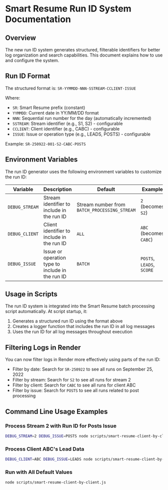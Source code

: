 # Smart Resume Run ID System Documentation

## Overview
The new run ID system generates structured, filterable identifiers for better log organization and search capabilities. This document explains how to use and configure the system.

## Run ID Format
The structured format is: `SR-YYMMDD-NNN-SSTREAM-CCLIENT-ISSUE`

Where:
- `SR`: Smart Resume prefix (constant)
- `YYMMDD`: Current date in YY/MM/DD format
- `NNN`: Sequential run number for the day (automatically incremented)
- `SSTREAM`: Stream identifier (e.g., S1, S2) - configurable
- `CCLIENT`: Client identifier (e.g., CABC) - configurable
- `ISSUE`: Issue or operation type (e.g., LEADS, POSTS) - configurable

Example: `SR-250922-001-S2-CABC-POSTS`

## Environment Variables

The run ID generator uses the following environment variables to customize the run ID:

| Variable | Description | Default | Example |
|----------|-------------|---------|---------|
| `DEBUG_STREAM` | Stream identifier to include in the run ID | Stream number from `BATCH_PROCESSING_STREAM` | `2` (becomes `S2`) |
| `DEBUG_CLIENT` | Client identifier to include in the run ID | `ALL` | `ABC` (becomes `CABC`) |
| `DEBUG_ISSUE` | Issue or operation type to include in the run ID | `BATCH` | `POSTS`, `LEADS`, `SCORE` |

## Usage in Scripts

The run ID system is integrated into the Smart Resume batch processing script automatically. At script startup, it:

1. Generates a structured run ID using the format above
2. Creates a logger function that includes the run ID in all log messages
3. Uses the run ID for all log messages throughout execution

## Filtering Logs in Render

You can now filter logs in Render more effectively using parts of the run ID:

- Filter by date: Search for `SR-250922` to see all runs on September 25, 2022
- Filter by stream: Search for `S2` to see all runs for stream 2
- Filter by client: Search for `CABC` to see all runs for client ABC
- Filter by issue: Search for `POSTS` to see all runs related to post processing

## Command Line Usage Examples

### Process Stream 2 with Run ID for Posts Issue
```bash
DEBUG_STREAM=2 DEBUG_ISSUE=POSTS node scripts/smart-resume-client-by-client.js
```

### Process Client ABC's Lead Data
```bash
DEBUG_CLIENT=ABC DEBUG_ISSUE=LEADS node scripts/smart-resume-client-by-client.js
```

### Run with All Default Values
```bash
node scripts/smart-resume-client-by-client.js
```